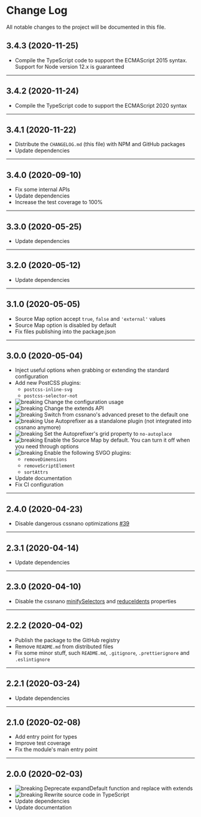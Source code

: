 # Change Log

All notable changes to the project will be documented in this file.

## 3.4.3 (2020-11-25)

- Compile the TypeScript code to support the ECMAScript 2015 syntax. Support for Node version 12.x is guaranteed

---

## 3.4.2 (2020-11-24)

- Compile the TypeScript code to support the ECMAScript 2020 syntax

---

## 3.4.1 (2020-11-22)

- Distribute the `CHANGELOG.md` (this file) with NPM and GitHub packages
- Update dependencies

---

## 3.4.0 (2020-09-10)

- Fix some internal APIs
- Update dependencies
- Increase the test coverage to 100%

---

## 3.3.0 (2020-05-25)

- Update dependencies

---

## 3.2.0 (2020-05-12)

- Update dependencies

---

## 3.1.0 (2020-05-05)

- Source Map option accept `true`, `false` and `'external'` values
- Source Map option is disabled by default
- Fix files publishing into the package.json

---

## 3.0.0 (2020-05-04)

- Inject useful options when grabbing or extending the standard configuration
- Add new PostCSS plugins:
  - `postcss-inline-svg`
  - `postcss-selector-not`
- ![breaking] Change the configuration usage
- ![breaking] Change the extends API
- ![breaking] Switch from cssnano's advanced preset to the default one
- ![breaking] Use Autoprefixer as a standalone plugin (not integrated into cssnano anymore)
- ![breaking] Set the Autoprefixer's grid property to `no-autoplace`
- ![breaking] Enable the Source Map by default. You can turn it off when you need through options
- ![breaking] Enable the following SVGO plugins:
  - `removeDimensions`
  - `removeScriptElement`
  - `sortAttrs`
- Update documentation
- Fix CI configuration

---

## 2.4.0 (2020-04-23)

- Disable dangerous cssnano optimizations [#39](https://github.com/giotramu/postcss-config/pull/39)

---

## 2.3.1 (2020-04-14)

- Update dependencies

---

## 2.3.0 (2020-04-10)

- Disable the cssnano [minifySelectors](https://cssnano.co/optimisations/minifyselectors) and [reduceIdents](https://cssnano.co/optimisations/reduceidents) properties

---

## 2.2.2 (2020-04-02)

- Publish the package to the GitHub registry
- Remove `README.md` from distributed files
- Fix some minor stuff, such `README.md`, `.gitignore`, `.prettierignore` and `.eslintignore`

---

## 2.2.1 (2020-03-24)

- Update dependencies

---

## 2.1.0 (2020-02-08)

- Add entry point for types
- Improve test coverage
- Fix the module's main entry point

---

## 2.0.0 (2020-02-03)

- ![breaking] Deprecate expandDefault function and replace with extends
- ![breaking] Rewrite source code in TypeScript
- Update dependencies
- Update documentation

[breaking]: https://shields.io/badge/-breaking-202d3a?style=flat-square
